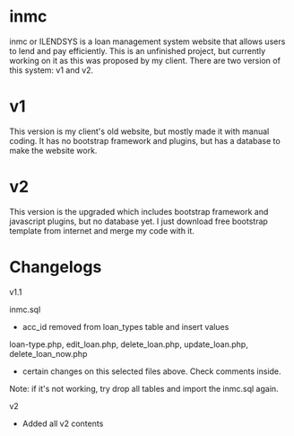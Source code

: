 # inmc
inmc or ILENDSYS is a loan management system website that allows users to lend and pay efficiently. This is an unfinished project, but currently working on it as this was proposed by my client. There are two version of this system: v1 and v2.

# v1
This version is my client's old website, but mostly made it with manual coding. It has no bootstrap framework and plugins, but has a database to make the website work.

# v2
This version is the upgraded which includes bootstrap framework and javascript plugins, but no database yet. I just download free bootstrap template from internet and merge my code with it.

# Changelogs

v1.1

inmc.sql
- acc_id removed from loan_types table and insert values

loan-type.php, edit_loan.php, delete_loan.php, update_loan.php, delete_loan_now.php
- certain changes on this selected files above. Check comments inside.

Note: if it's not working, try drop all tables and import the inmc.sql again.

v2
- Added all v2 contents
